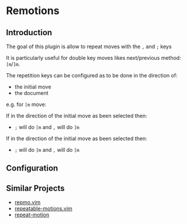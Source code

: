 # Remotions

## Introduction

The goal of this plugin is allow to repeat moves with the `,` and `;` keys

It is particularly useful for double key moves likes next/previous method: `[m`/`]m`.

The repetition keys can be configured as to be done in the direction of:
- the initial move
- the document

e.g. for `[m` move:

If in the direction of the initial move as been selected then:
- `;` will do `[m` and `,` will do `]m`

If in the direction of the initial move as been selected then:
- `;` will do `]m` and `,` will do `[m`

## Configuration

## Similar Projects

- [repmo.vim](https://www.vim.org/scripts/script.php?script_id=2174)
- [repeatable-motions.vim](https://www.vim.org/scripts/script.php?script_id=4914)
- [repeat-motion](https://www.vim.org/scripts/script.php?script_id=3665)

